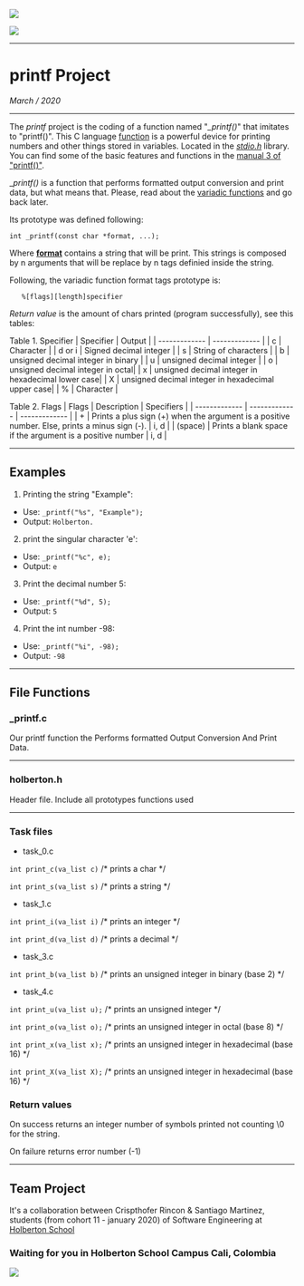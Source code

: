 ![](https://assets.holbertonschool.com/school_event_types/photos/000/000/011/regular/IMG_3198.jpg?1574094855)

![](https://rails-assets.holbertonschool.com/assets/logos/holberton-school-logo_tablet-1-04810483bf8b1cf6eb253405d5b35dbed5fd303a896eba7f9b2d53c7d4690fe5.png)
________________________________________________________________________________
# printf Project
*March / 2020*
__________________________________________________
The *printf* project is the coding of a function named "*_printf()*" that imitates to "printf()". This C language [function](https://www.cypress.com/file/54761/download) is a powerful device for printing numbers and other things stored in variables.   Located in the [_stdio.h_](https://es.wikipedia.org/wiki/Stdio.h) library. You can find some of the basic features and functions in the [manual 3 of "printf()"](http://man7.org/linux/man-pages/man3/printf.3.html).

__printf()_ is a function that performs formatted output conversion and print data, but what means that. Please, read about the [variadic functions](https://en.cppreference.com/w/c/variadic) and go back later.

Its prototype was defined following:

``
	int _printf(const char *format, ...);
``

Where [**format**](http://www.cplusplus.com/forum/beginner/148436/) contains a string that will be print. This strings is composed by n arguments that will be replace by n tags definied inside the string.

Following, the variadic function format tags prototype is:

	   %[flags][length]specifier

*Return value* is the amount of chars printed (program successfully), see this tables:

Table 1. Specifier
| Specifier | Output |
| ------------- | ------------- |
| c  | Character  |
| d or i | Signed decimal integer |
| s  | String of characters  |
| b | unsigned decimal integer in binary |
| u | unsigned decimal integer |
| o | unsigned decimal integer in octal|
| x | unsigned decimal integer in hexadecimal lower case|
| X | unsigned decimal integer in hexadecimal upper case|
| %  | Character  |

Table 2. Flags
| Flags | Description | Specifiers |
| ------------- | ------------- | ------------- |
| +  | Prints a plus sign (+) when the argument is a positive number. Else, prints a minus sign (-). | i, d |
| (space) | Prints a blank space if the argument is a positive number | i, d |

------------

## Examples

1. Printing the string "Example":
+ Use: `_printf("%s", "Example");`
+ Output: `Holberton.`

2. print the singular character 'e':
+ Use: `_printf("%c", e);`
+ Output: `e`
3. Print the decimal number 5:
+ Use: `_printf("%d", 5);`
+ Output: `5`

4. Print the int number -98:
+ Use: `_printf("%i", -98);`
+ Output: `-98`

------------

## File Functions

### _printf.c
Our printf function the Performs formatted Output Conversion And Print Data.

------------

### holberton.h
Header file. Include all prototypes functions used

------------
### Task files

* task_0.c

`int print_c(va_list c)` /* prints a char */

`int print_s(va_list s)` /* prints a string */

* task_1.c

`int print_i(va_list i)` /* prints an integer */

`int print_d(va_list d)` /* prints a decimal */

* task_3.c

`int print_b(va_list b)` /* prints an unsigned integer in binary (base 2) */

* task_4.c

`int print_u(va_list u);` /* prints an unsigned integer */

`int print_o(va_list o);` /* prints an unsigned integer in octal (base 8) */

`int print_x(va_list x);` /* prints an unsigned integer in hexadecimal (base 16) */

`int print_X(va_list X);` /* prints an unsigned integer in hexadecimal (base 16) */

### Return values

On success returns an integer number of symbols printed not counting \\0 for the string.

On failure returns error number (-1)

------------
## Team Project

It's a collaboration between Crispthofer Rincon & Santiago Martinez, students (from cohort 11 - january 2020) of Software Engineering at [Holberton School](https://www.holbertonschool.com/)

### Waiting for you in Holberton School Campus Cali, Colombia
![](https://assets.holbertonschool.com/media_images/files/000/000/822/original/hero-2165.jpg)